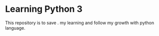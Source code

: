 # Learning Python 3
This repository is to save . my learning and follow my growth with python language.
